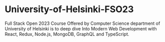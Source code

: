 # University-of-Helsinki-FSO23
Full Stack Open 2023 Course Offered by Computer Science department of University of Helsinki is to deep dive Into Modern Web Development with React, Redux, Node.js, MongoDB, GraphQL and TypeScript.
